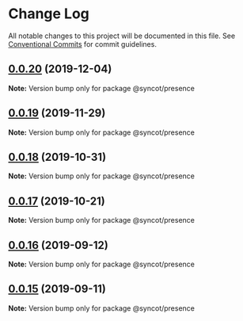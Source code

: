 # Change Log

All notable changes to this project will be documented in this file.
See [Conventional Commits](https://conventionalcommits.org) for commit guidelines.

## [0.0.20](https://github.com/SyncOT/SyncOT/compare/@syncot/presence@0.0.19...@syncot/presence@0.0.20) (2019-12-04)

**Note:** Version bump only for package @syncot/presence





## [0.0.19](https://github.com/SyncOT/SyncOT/compare/@syncot/presence@0.0.18...@syncot/presence@0.0.19) (2019-11-29)

**Note:** Version bump only for package @syncot/presence





## [0.0.18](https://github.com/SyncOT/SyncOT/compare/@syncot/presence@0.0.17...@syncot/presence@0.0.18) (2019-10-31)

**Note:** Version bump only for package @syncot/presence





## [0.0.17](https://github.com/SyncOT/SyncOT/compare/@syncot/presence@0.0.16...@syncot/presence@0.0.17) (2019-10-21)

**Note:** Version bump only for package @syncot/presence





## [0.0.16](https://github.com/SyncOT/SyncOT/compare/@syncot/presence@0.0.15...@syncot/presence@0.0.16) (2019-09-12)

**Note:** Version bump only for package @syncot/presence





## [0.0.15](https://github.com/SyncOT/SyncOT/compare/@syncot/presence@0.0.14...@syncot/presence@0.0.15) (2019-09-11)

**Note:** Version bump only for package @syncot/presence
